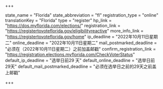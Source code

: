 +++

state_name = "Florida"
state_abbreviation = "fl"
registration_type = "online"
translationKey = "Florida"
type = "register"
hp_link = "https://dos.myflorida.com/elections/"
registration_link = "https://registertovoteflorida.gov/eligibilityreactive"
more_info_link = "https://registertovoteflorida.gov/home"
ip_deadline = "2022年10月11日星期二"
online_deadline = "2022年10月11日星期二"
mail_postmarked_deadline = "必须在（2022年10月11日星期二）之前加盖邮戳"
confirm_registration_link = "https://registration.elections.myflorida.com/CheckVoterStatus"
default_ip_deadline = "选举日前29 天"
default_online_deadline = "选举日前29天"
default_mail_postmarked_deadline = "必须在选举日之前的29天之前盖上邮戳"

+++